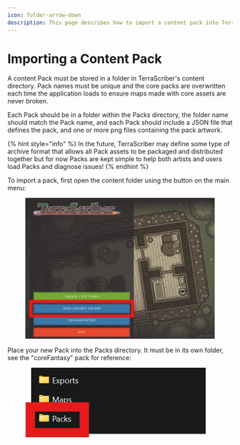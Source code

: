 ```yaml
---
icon: folder-arrow-down
description: This page describes how to import a content pack into TerraScriber.
---
```


# Importing a Content Pack

A content Pack must be stored in a folder in TerraScriber's content directory. Pack names must be unique and the core packs are overwritten each time the application loads to ensure maps made with core assets are never broken.

Each Pack should be in a folder within the Packs directory, the folder name should match the Pack name, and each Pack should include a JSON file that defines the pack, and one or more png files containing the pack artwork.

{% hint style="info" %}
In the future, TerraScriber may define some type of archive format that allows all Pack assets to be packaged and distributed together but for now Packs are kept simple to help both artists and users load Packs and diagnose issues!
{% endhint %}

To import a pack, first open the content folder using the button on the main menu:

<figure><img src="../.gitbook/assets/open-content-folder.png" alt=""><figcaption></figcaption></figure>

Place your new Pack into the Packs directory. It must be in its own folder, see the "coreFantasy" pack for reference:

<figure><img src="../.gitbook/assets/content-folder-packs.png" alt=""><figcaption></figcaption></figure>
